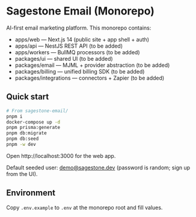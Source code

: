 # Sagestone Email (Monorepo)

AI-first email marketing platform. This monorepo contains:

- apps/web — Next.js 14 (public site + app shell + auth)
- apps/api — NestJS REST API (to be added)
- apps/workers — BullMQ processors (to be added)
- packages/ui — shared UI (to be added)
- packages/email — MJML + provider abstraction (to be added)
- packages/billing — unified billing SDK (to be added)
- packages/integrations — connectors + Zapier (to be added)

## Quick start

```bash
# From sagestone-email/
pnpm i
docker-compose up -d
pnpm prisma:generate
pnpm db:migrate
pnpm db:seed
pnpm -w dev
```

Open http://localhost:3000 for the web app.

Default seeded user: demo@sagestone.dev (password is random; sign up from the UI).

## Environment

Copy `.env.example` to `.env` at the monorepo root and fill values.
